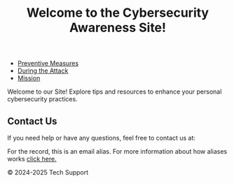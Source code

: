  
<html lang="en">
<head>
    <meta charset="UTF-8">
    <meta name="viewport" content="width=device-width, initial-scale=1.0">
    <title>Cybersecurity Awareness</title>
    <link rel="stylesheet" href="styles.css">
    <link rel="icon" href="favicon.ico" type="image/x-icon">
    <!-- Security Headers -->
    <meta http-equiv="Content-Security-Policy" content="default-src 'self'; img-src 'self' https:;">
    <meta http-equiv="X-Frame-Options" content="DENY">
    <meta http-equiv="Strict-Transport-Security" content="max-age=31536000; includeSubDomains; preload">
    <meta http-equiv="X-Content-Type-Options" content="nosniff">
    <meta http-equiv="Referrer-Policy" content="no-referrer">
</head>
<body>
    <header>
        <h1>Welcome to the Cybersecurity Awareness Site!</h1>
    </header>
    <nav>
            <ul>
                <li><a href="preventive.html">Preventive Measures</a></li>
                <li><a href="during.html">During the Attack</a></li> 
                <li><a href="mission.html">Mission</a></li>
            </ul>
        </nav>
    <main>
        <section class="intro">
            <p>Welcome to our Site! Explore tips and resources to enhance your personal cybersecurity practices.</p>
        </section>
        <section class="contact">
            <h2>Contact Us</h2>
            <p>If you need help or have any questions, feel free to contact us at:</p>
            <script>
                document.write('<p><strong>Email:</strong> ' + '<a href="mailto:supporttech0.hastily033@passfwd.com">' + 'supporttech0.hastily033@passfwd.com</a></p>');
            </script>
            </section>
             <p>For the record, this is an email alias. For more information about how aliases works <a href="aliases.html">click here.</a> </main>
    <footer>
        <p>&copy; 2024-2025 Tech Support</p>
    </footer>

